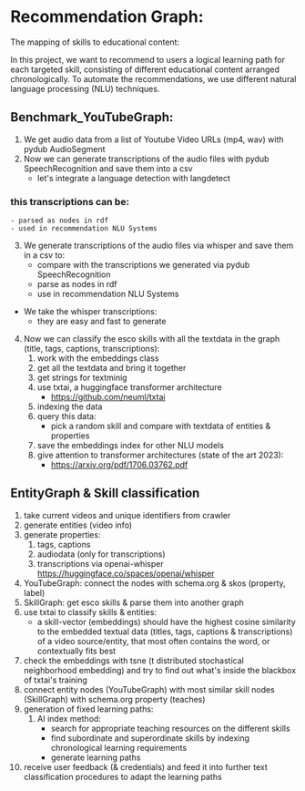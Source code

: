 # Recommendation Graph: 
The mapping of skills to educational content:

In this project, we want to recommend to users a logical learning path for each targeted skill, 
consisting of different educational content arranged chronologically. 
To automate the recommendations, we use different natural language processing (NLU) techniques.

## Benchmark_YouTubeGraph:

1. We get audio data from a list of Youtube Video URLs (mp4, wav) with pydub AudioSegment
2. Now we can generate transcriptions of the audio files with pydub SpeechRecognition
 and save them into a csv 
    - let's integrate a language detection with langdetect

### this transcriptions can be: 
    - parsed as nodes in rdf 
    - used in recommendation NLU Systems

3. We generate transcriptions of the audio files via whisper and save them in a csv to:
    - compare with the transcriptions we generated via pydub SpeechRecognition
    - parse as nodes in rdf 
    - use in recommendation NLU Systems  


- We take the whisper transcriptions:
    - they are easy and fast to generate

4. Now we can classify the esco skills with all the textdata in the graph (title, tags, captions, transcriptions):
    1. work with the embeddings class
    2. get all the textdata and bring it together
    3. get strings for textminig
    4. use txtai, a huggingface transformer architecture
        - https://github.com/neuml/txtai
    5. indexing the data
    6. query this data:
        - pick a random skill and compare with textdata of entities & properties
    7. save the embeddings index for other NLU models
    8. give attention to transformer architectures (state of the art 2023):
        - https://arxiv.org/pdf/1706.03762.pdf

## EntityGraph & Skill classification

1. take current videos and unique identifiers from crawler
2. generate entities (video info)
3.  generate properties:
    1. tags, captions
    2. audiodata (only for transcriptions)
    3. transcriptions via openai-whisper 
    https://huggingface.co/spaces/openai/whisper
4. YouTubeGraph: connect the nodes with schema.org & skos (property, label)
5. SkillGraph: get esco skills & parse them into another graph
6. use txtai to classify skills & entities:
    - a skill-vector (embeddings) should have the highest cosine similarity to the embedded textual data (titles, tags, captions & transcriptions) of a video source/entity, that most often contains the word, or contextually fits best
7. check the embeddings with tsne (t distributed stochastical neighborhood embedding) and try to find out what's inside the blackbox of txtai's training
8. connect entity nodes (YouTubeGraph) with most similar skill nodes (SkillGraph) with schema.org property (teaches)
9. generation of fixed learning paths:
    1. AI index method:
        - search for appropriate teaching resources on the different skills
        - find subordinate and superordinate skills by indexing chronological learning requirements
        - generate learning paths
10. receive user feedback (& credentials) and feed it into further text classification procedures to adapt the learning paths